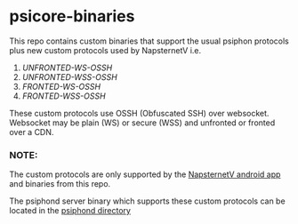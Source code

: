 # psicore-binaries

This repo contains custom binaries that support the usual psiphon protocols plus new custom protocols used by NapsternetV i.e.
1. *UNFRONTED-WS-OSSH*
1. *UNFRONTED-WSS-OSSH*
1. *FRONTED-WS-OSSH*
1. *FRONTED-WSS-OSSH*

These custom protocols use OSSH (Obfuscated SSH) over websocket. Websocket may be plain (WS) or secure (WSS) and unfronted or fronted over a CDN.

### NOTE: 
The custom protocols are only supported by the [NapsternetV android app](https://play.google.com/store/apps/details?id=com.napsternetlabs.napsternetv) and binaries from this repo.

The psiphond server binary which supports these custom protocols can be located in the [psiphond directory](/psiphond)